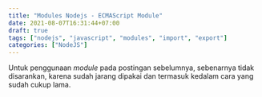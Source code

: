 ```yaml
---
title: "Modules Nodejs - ECMAScript Module"
date: 2021-08-07T16:31:44+07:00
draft: true
tags: ["nodejs", "javascript", "modules", "import", "export"]
categories: ["NodeJS"]
---
```


Untuk penggunaan _module_ pada postingan sebelumnya, sebenarnya tidak disarankan, karena sudah jarang dipakai dan termasuk kedalam cara yang sudah cukup lama.
